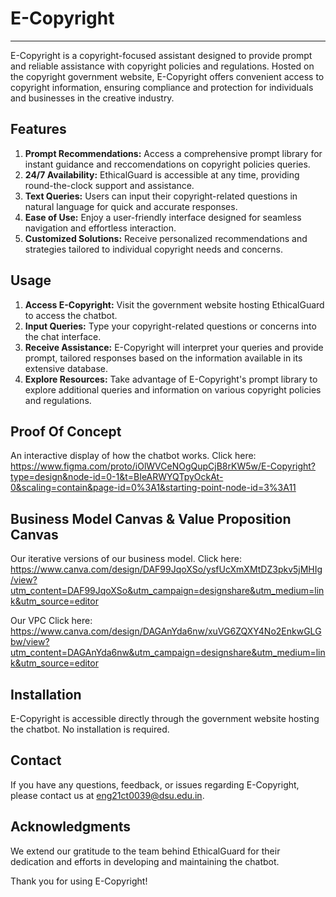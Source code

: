 # E-Copyright
---------------------------------------------------------

E-Copyright is a copyright-focused assistant designed to provide prompt and reliable assistance with copyright policies and regulations. Hosted on the copyright government website, E-Copyright offers convenient access to copyright information, ensuring compliance and protection for individuals and businesses in the creative industry.

## Features
1. **Prompt Recommendations:** Access a comprehensive prompt library for instant guidance and reccomendations on copyright policies queries.
2. **24/7 Availability:** EthicalGuard is accessible at any time, providing round-the-clock support and assistance.
3. **Text Queries:** Users can input their copyright-related questions in natural language for quick and accurate responses.
4. **Ease of Use:** Enjoy a user-friendly interface designed for seamless navigation and effortless interaction.
5. **Customized Solutions:** Receive personalized recommendations and strategies tailored to individual copyright needs and concerns.

## Usage

1. **Access E-Copyright:** Visit the government website hosting EthicalGuard to access the chatbot.
2. **Input Queries:** Type your copyright-related questions or concerns into the chat interface.
3. **Receive Assistance:** E-Copyright will interpret your queries and provide prompt, tailored responses based on the information available in its extensive database.
4. **Explore Resources:** Take advantage of E-Copyright's prompt library to explore additional queries and information on various copyright policies and regulations.

## Proof Of Concept

An interactive display of how the chatbot works. 
Click here: https://www.figma.com/proto/iOlWVCeNOgQupCjB8rKW5w/E-Copyright?type=design&node-id=0-1&t=BIeARWYQTpyOckAt-0&scaling=contain&page-id=0%3A1&starting-point-node-id=3%3A11

## Business Model Canvas & Value Proposition Canvas

Our iterative versions of our business model.
Click here: https://www.canva.com/design/DAF99JqoXSo/ysfUcXmXMtDZ3pkv5jMHIg/view?utm_content=DAF99JqoXSo&utm_campaign=designshare&utm_medium=link&utm_source=editor

Our VPC
Click here: https://www.canva.com/design/DAGAnYda6nw/xuVG6ZQXY4No2EnkwGLGbw/view?utm_content=DAGAnYda6nw&utm_campaign=designshare&utm_medium=link&utm_source=editor

## Installation

E-Copyright is accessible directly through the government website hosting the chatbot. No installation is required.

## Contact

If you have any questions, feedback, or issues regarding E-Copyright, please contact us at [eng21ct0039@dsu.edu.in](mailto:eng21ct0039@dsu.edu.in).

## Acknowledgments

We extend our gratitude to the team behind EthicalGuard for their dedication and efforts in developing and maintaining the chatbot.

Thank you for using E-Copyright!

